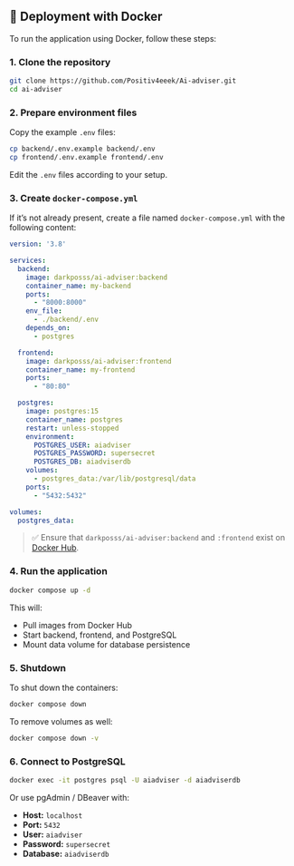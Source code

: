 
## 🐳 Deployment with Docker

To run the application using Docker, follow these steps:

### 1. Clone the repository

```bash
git clone https://github.com/Positiv4eeek/Ai-adviser.git
cd ai-adviser
```

### 2. Prepare environment files

Copy the example `.env` files:

```bash
cp backend/.env.example backend/.env
cp frontend/.env.example frontend/.env
```

Edit the `.env` files according to your setup.

### 3. Create `docker-compose.yml`

If it’s not already present, create a file named `docker-compose.yml` with the following content:

```yaml
version: '3.8'

services:
  backend:
    image: darkposss/ai-adviser:backend
    container_name: my-backend
    ports:
      - "8000:8000"
    env_file:
      - ./backend/.env
    depends_on:
      - postgres

  frontend:
    image: darkposss/ai-adviser:frontend
    container_name: my-frontend
    ports:
      - "80:80"

  postgres:
    image: postgres:15
    container_name: postgres
    restart: unless-stopped
    environment:
      POSTGRES_USER: aiadviser
      POSTGRES_PASSWORD: supersecret
      POSTGRES_DB: aiadviserdb
    volumes:
      - postgres_data:/var/lib/postgresql/data
    ports:
      - "5432:5432"

volumes:
  postgres_data:
```

> ✅ Ensure that `darkposss/ai-adviser:backend` and `:frontend` exist on [Docker Hub](https://hub.docker.com/repository/docker/darkposss/ai-adviser).

### 4. Run the application

```bash
docker compose up -d
```

This will:

* Pull images from Docker Hub
* Start backend, frontend, and PostgreSQL
* Mount data volume for database persistence

### 5. Shutdown

To shut down the containers:

```bash
docker compose down
```

To remove volumes as well:

```bash
docker compose down -v
```

### 6. Connect to PostgreSQL

```bash
docker exec -it postgres psql -U aiadviser -d aiadviserdb
```

Or use pgAdmin / DBeaver with:

* **Host:** `localhost`
* **Port:** `5432`
* **User:** `aiadviser`
* **Password:** `supersecret`
* **Database:** `aiadviserdb`